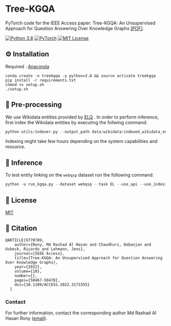 # Tree-KGQA
PyTorch code for the IEEE Access paper: Tree-KGQA: An Unsupervised Approach for Question Answering Over Knowledge Graphs [[PDF]](https://ieeexplore.ieee.org/stamp/stamp.jsp?arnumber=9770789).


[![Python 3.8](https://img.shields.io/badge/python-3.8-blue.svg)](https://www.python.org/downloads/release/python-380/)
[![PyTorch](https://img.shields.io/badge/PyTorch-%23EE4C2C.svg?style=flat&logo=PyTorch&logoColor=white)](https://pytorch.org/)
[![MIT License](https://img.shields.io/badge/License-MIT-green.svg)](https://choosealicense.com/licenses/mit/)

## ⚙️ Installation
Required : [Anaconda](https://www.anaconda.com/products/individual)

```commandline
conda create -n treekgqa -y python=3.8 && source activate treekgqa
pip install -r requirements.txt
chmod +x setup.sh
./setup.sh
```
## 🔧 Pre-processing

We use Wikidata entities provided by [ELQ](https://arxiv.org/pdf/2010.02413.pdf) . In order to perform inference, first index the Wikidata entities by executing the follwing command:
```python
python utils/indexer.py --output_path data/wikidata/indexed_wikidata_entities.pkl --faiss_index hnsw --save_index
```
Indexing might take few hours depending on the system capabilities and resource.

## 🎯 Inference
To test entity linking on the ```webqsp``` dataset run the following command:

```python
python -u run_kgqa.py --dataset webqsp --task EL --use_api --use_indexing --QAtype complex --evaluate
```

## 📜 License
[MIT](https://github.com/rashad101/Tree-KGQA/blob/main/LICENSE.md)

## 📝 Citation
```text
@ARTICLE{9770789,
    author={Rony, Md Rashad Al Hasan and Chaudhuri, Debanjan and Usbeck, Ricardo and Lehmann, Jens},
    journal={IEEE Access}, 
    title={Tree-KGQA: An Unsupervised Approach for Question Answering Over Knowledge Graphs}, 
    year={2022},
    volume={10},
    number={},
    pages={50467-50478},
    doi={10.1109/ACCESS.2022.3173355}
  }
```

### Contact
For further information, contact the corresponding author Md Rashad Al Hasan Rony ([email](mailto:rashad.research@gmail.com)).
